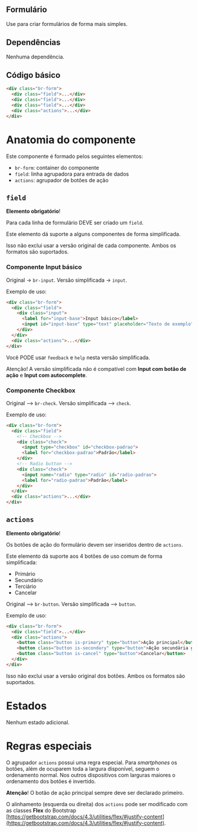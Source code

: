 ## Formulário

Use para criar formulários de forma mais simples.

## Dependências

Nenhuma dependência.

## Código básico

```html
<div class="br-form">
  <div class="field">...</div>
  <div class="field">...</div>
  <div class="field">...</div>
  <div class="actions">...</div>
</div>
```

# Anatomia do componente

Este componente é formado pelos seguintes elementos:

- `br-form`: container do componente
- `field`: linha agrupadora para entrada de dados
- `actions`: agrupador de botões de ação

## `field`

**Elemento obrigatório**!

Para cada linha de formulário DEVE ser criado um `field`.

Este elemento dá suporte a alguns componentes de forma simplificada.

Isso não exclui usar a versão original de cada componente. Ambos os formatos são suportados.

### Componente Input básico

Original -> `br-input`. Versão simplificada -> `input`.

Exemplo de uso:

```html
<div class="br-form">
  <div class="field">
    <div class="input">
      <label for="input-base">Input básico</label>
      <input id="input-base" type="text" placeholder="Texto de exemplo">
    </div>
  </div>
  <div class="actions">...</div>
</div>
```

Você PODE usar `feedback` e `help` nesta versão simplificada.

Atenção! A versão simplificada não é compatível com **Input com botão de ação** e **Input com autocomplete**.

### Componente Checkbox

Original --> `br-check`. Versão simplificada --> `check`.

Exemplo de uso:

```html
<div class="br-form">
  <div class="field">
    <!-- Checkbox -->
    <div class="check">
      <input type="checkbox" id="checkbox-padrao">
      <label for="checkbox-padrao">Padrão</label>
    </div>
    <!-- Radio button -->
    <div class="check">
      <input name="radio" type="radio" id="radio-padrao">
      <label for="radio-padrao">Padrão</label>
    </div>
  </div>
  <div class="actions">...</div>
</div>
```

## `actions`

**Elemento obrigatório**!

Os botões de ação do formulário devem ser inseridos dentro de `actions`.

Este elemento dá suporte aos 4 botões de uso comum de forma simplificada:

- Primário
- Secundário
- Terciário
- Cancelar

Original --> `br-button`. Versão simplificada --> `button`.

Exemplo de uso:

```html
<div class="br-form">
  <div class="field">...</div>
  <div class="actions">
    <button class="button is-primary" type="button">Ação principal</button>
    <button class="button is-secondary" type="button">Ação secundária grande</button>
    <button class="button is-cancel" type="button">Cancelar</button>
  </div>
</div>
```

Isso não exclui usar a versão original dos botões. Ambos os formatos são suportados.

# Estados

Nenhum estado adicional.

# Regras especiais

O agrupador `actions` possui uma regra especial. Para _smartphones_ os botões, além de ocuparem toda a largura disponível, seguem o ordenamento normal. Nos outros dispositivos com larguras maiores o ordenamento dos botões é invertido.

**Atenção**! O botão de ação principal sempre deve ser declarado primeiro.

O alinhamento (esquerda ou direita) dos `actions` pode ser modificado com as classes **Flex** do Bootstrap [https://getbootstrap.com/docs/4.3/utilities/flex/#justify-content](https://getbootstrap.com/docs/4.3/utilities/flex/#justify-content).
